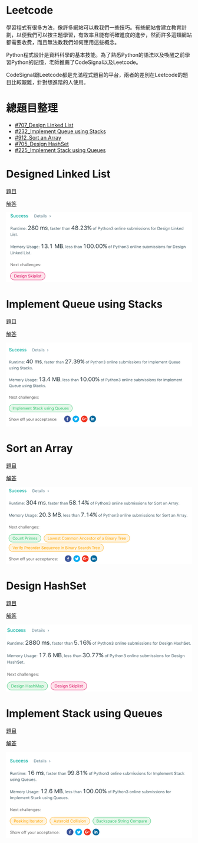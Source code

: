 # Leetcode

學習程式有很多方法，像許多網站可以教我們一些技巧。有些網站會建立教育計劃，以便我們可以按主題學習，有效率且能有明確進度的進步，然而許多這類網站都需要收費，而且無法教我們如何應用這些概念。

Python程式設計是資料科學的基本技能。為了熟悉Python的語法以及喚醒之前學習Python的記憶，老師推薦了CodeSignal以及Leetcode。

CodeSignal跟Leetcode都是充滿程式題目的平台，兩者的差別在Leetcode的題目比較艱難，針對想進階的人使用。

# 總題目整理
- [#707_Design Linked List](#Designed-Linked-List)
- [#232_Implement Queue using Stacks](#Implement-Queue-using-Stacks )
- [#912_Sort an Array](#Sort-an-Array)
- [#705_Design HashSet](#Design-HashSet)
- [#225_Implement Stack using Queues](#Implement-Stack-using-Queues )

# Designed Linked List  
[題目](https://leetcode.com/problems/design-linked-list/)

[解答](https://github.com/pignini/as/blob/master/Leetcode/707%23_Design%20Linked%20List_06170129.py)

![](/image/Design%20Linked%20List.png)

# Implement Queue using Stacks 
[題目](https://leetcode.com/problems/implement-queue-using-stacks/)

[解答](https://github.com/pignini/as/blob/master/Leetcode/232%23_Implement%20Queue%20using%20Stacks_06170129.py)

![](/image/Implement%20Queue%20using%20Stacks.png)

# Sort an Array
[題目](https://leetcode.com/problems/sort-an-array/submissions/)

[解答](https://github.com/pignini/as/blob/master/Leetcode/912%23_Sort%20an%20Array_06170129.py)

![](/image/sort%20an%20array.png)

# Design HashSet
[題目](https://leetcode.com/problems/design-hashset/submissions/)

[解答](https://github.com/pignini/as/blob/master/Leetcode/705%23_Design%20HashSet_06170129.py)

![](/image/Design%20HashSet.png)

# Implement Stack using Queues 
[題目](https://leetcode.com/problems/implement-stack-using-queues/)

[解答](https://github.com/pignini/as/blob/master/Leetcode/225%23_Implement%20Stack%20using%20Queues_06170129.py)

![](/image/Implement%20Stack%20using%20Queues.png)
